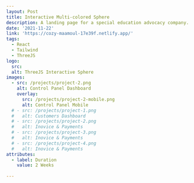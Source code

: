 ```yaml
---
layout: Post
title: Interactive Multi-colored Sphere
description: A landing page for a special education advocacy company. 
date: '2021-11-22'
link: 'https://cozy-maamoul-17e39f.netlify.app/'
tags:
  - React
  - Tailwind
  - ThreeJS
logo:
  src: 
  alt: ThreeJS Interactive Sphere
images:
  - src: /projects/project-2.png
    alt: Control Panel Dashboard
    overlay:
      src: /projects/project-2-mobile.png
      alt: Control Panel Mobile
  # - src: /projects/project-1.png
  #   alt: Customers Dashboard
  # - src: /projects/project-2.png
  #   alt: Inovice & Payments
  # - src: /projects/project-3.png
  #   alt: Inovice & Payments
  # - src: /projects/project-4.png
  #   alt: Inovice & Payments
attributes:
  - label: Duration
    value: 2 Weeks
 
---
```



